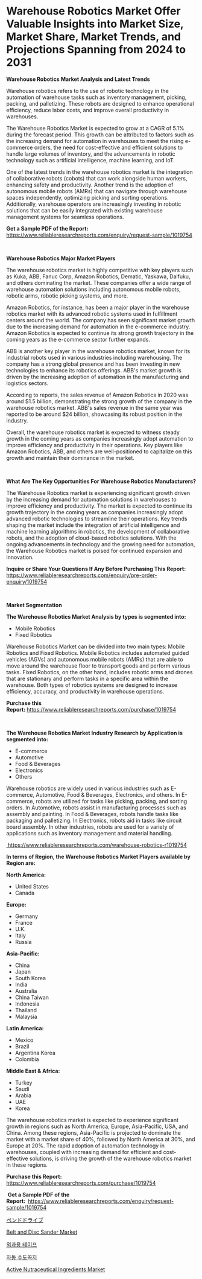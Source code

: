 <p><h1>Warehouse Robotics Market Offer Valuable Insights into Market Size, Market Share, Market Trends, and Projections Spanning from 2024 to 2031</h1></p><p><strong>Warehouse Robotics Market Analysis and Latest Trends</strong></p>
<p><p>Warehouse robotics refers to the use of robotic technology in the automation of warehouse tasks such as inventory management, picking, packing, and palletizing. These robots are designed to enhance operational efficiency, reduce labor costs, and improve overall productivity in warehouses. </p><p>The Warehouse Robotics Market is expected to grow at a CAGR of 5.1% during the forecast period. This growth can be attributed to factors such as the increasing demand for automation in warehouses to meet the rising e-commerce orders, the need for cost-effective and efficient solutions to handle large volumes of inventory, and the advancements in robotic technology such as artificial intelligence, machine learning, and IoT.</p><p>One of the latest trends in the warehouse robotics market is the integration of collaborative robots (cobots) that can work alongside human workers, enhancing safety and productivity. Another trend is the adoption of autonomous mobile robots (AMRs) that can navigate through warehouse spaces independently, optimizing picking and sorting operations. Additionally, warehouse operators are increasingly investing in robotic solutions that can be easily integrated with existing warehouse management systems for seamless operations.</p></p>
<p><strong>Get a Sample PDF of the Report:&nbsp;</strong> <a href="https://www.reliableresearchreports.com/enquiry/request-sample/1019754">https://www.reliableresearchreports.com/enquiry/request-sample/1019754</a></p>
<p>&nbsp;</p>
<p><strong>Warehouse Robotics Major Market Players</strong></p>
<p><p>The warehouse robotics market is highly competitive with key players such as Kuka, ABB, Fanuc Corp, Amazon Robotics, Dematic, Yaskawa, Daifuku, and others dominating the market. These companies offer a wide range of warehouse automation solutions including autonomous mobile robots, robotic arms, robotic picking systems, and more.</p><p>Amazon Robotics, for instance, has been a major player in the warehouse robotics market with its advanced robotic systems used in fulfillment centers around the world. The company has seen significant market growth due to the increasing demand for automation in the e-commerce industry. Amazon Robotics is expected to continue its strong growth trajectory in the coming years as the e-commerce sector further expands.</p><p>ABB is another key player in the warehouse robotics market, known for its industrial robots used in various industries including warehousing. The company has a strong global presence and has been investing in new technologies to enhance its robotics offerings. ABB's market growth is driven by the increasing adoption of automation in the manufacturing and logistics sectors.</p><p>According to reports, the sales revenue of Amazon Robotics in 2020 was around $1.5 billion, demonstrating the strong growth of the company in the warehouse robotics market. ABB's sales revenue in the same year was reported to be around $24 billion, showcasing its robust position in the industry.</p><p>Overall, the warehouse robotics market is expected to witness steady growth in the coming years as companies increasingly adopt automation to improve efficiency and productivity in their operations. Key players like Amazon Robotics, ABB, and others are well-positioned to capitalize on this growth and maintain their dominance in the market.</p></p>
<p>&nbsp;</p>
<p><strong>What Are The Key Opportunities For Warehouse Robotics Manufacturers?</strong></p>
<p><p>The Warehouse Robotics market is experiencing significant growth driven by the increasing demand for automation solutions in warehouses to improve efficiency and productivity. The market is expected to continue its growth trajectory in the coming years as companies increasingly adopt advanced robotic technologies to streamline their operations. Key trends shaping the market include the integration of artificial intelligence and machine learning algorithms in robotics, the development of collaborative robots, and the adoption of cloud-based robotics solutions. With the ongoing advancements in technology and the growing need for automation, the Warehouse Robotics market is poised for continued expansion and innovation.</p></p>
<p><strong>Inquire or Share Your Questions If Any Before Purchasing This Report:</strong> <a href="https://www.reliableresearchreports.com/enquiry/pre-order-enquiry/1019754">https://www.reliableresearchreports.com/enquiry/pre-order-enquiry/1019754</a></p>
<p>&nbsp;</p>
<p><strong>Market Segmentation</strong></p>
<p><strong>The Warehouse Robotics Market Analysis by types is segmented into:</strong></p>
<p><ul><li>Mobile Robotics</li><li>Fixed Robotics</li></ul></p>
<p><p>Warehouse Robotics Market can be divided into two main types: Mobile Robotics and Fixed Robotics. Mobile Robotics includes automated guided vehicles (AGVs) and autonomous mobile robots (AMRs) that are able to move around the warehouse floor to transport goods and perform various tasks. Fixed Robotics, on the other hand, includes robotic arms and drones that are stationary and perform tasks in a specific area within the warehouse. Both types of robotics systems are designed to increase efficiency, accuracy, and productivity in warehouse operations.</p></p>
<p><strong>Purchase this Report:&nbsp;</strong><a href="https://www.reliableresearchreports.com/purchase/1019754">https://www.reliableresearchreports.com/purchase/1019754</a></p>
<p>&nbsp;</p>
<p><strong>The Warehouse Robotics Market Industry Research by Application is segmented into:</strong></p>
<p><ul><li>E-commerce</li><li>Automotive</li><li>Food & Beverages</li><li>Electronics</li><li>Others</li></ul></p>
<p><p>Warehouse robotics are widely used in various industries such as E-commerce, Automotive, Food & Beverages, Electronics, and others. In E-commerce, robots are utilized for tasks like picking, packing, and sorting orders. In Automotive, robots assist in manufacturing processes such as assembly and painting. In Food & Beverages, robots handle tasks like packaging and palletizing. In Electronics, robots aid in tasks like circuit board assembly. In other industries, robots are used for a variety of applications such as inventory management and material handling.</p></p>
<p><a href="https://www.reliableresearchreports.com/warehouse-robotics-r1019754">&nbsp;https://www.reliableresearchreports.com/warehouse-robotics-r1019754</a></p>
<p><strong>In terms of Region, the Warehouse Robotics Market Players available by Region are:</strong></p>
<p>
    <p> <strong> North America: </strong>
        <ul>
            <li>United States</li>
            <li>Canada</li>
        </ul>
        </p> 
    <p> <strong> Europe: </strong>
        <ul>
            <li>Germany</li>
            <li>France</li>
            <li>U.K.</li>
            <li>Italy</li>
            <li>Russia</li>
        </ul>
        </p> 
    <p> <strong> Asia-Pacific: </strong>
        <ul>
            <li>China</li>
            <li>Japan</li>
            <li>South Korea</li>
            <li>India</li>
            <li>Australia</li>
            <li>China Taiwan</li>
            <li>Indonesia</li>
            <li>Thailand</li>
            <li>Malaysia</li>
        </ul>
        </p> 
    <p> <strong> Latin America: </strong>
        <ul>
            <li>Mexico</li>
            <li>Brazil</li>
            <li>Argentina Korea</li>
            <li>Colombia</li>
        </ul>
        </p> 
    <p> <strong> Middle East & Africa: </strong>
        <ul>
            <li>Turkey</li>
            <li>Saudi</li>
            <li>Arabia</li>
            <li>UAE</li>
            <li>Korea</li>
        </ul>
    </p>
    </p>
<p><p>The warehouse robotics market is expected to experience significant growth in regions such as North America, Europe, Asia-Pacific, USA, and China. Among these regions, Asia-Pacific is projected to dominate the market with a market share of 40%, followed by North America at 30%, and Europe at 20%. The rapid adoption of automation technology in warehouses, coupled with increasing demand for efficient and cost-effective solutions, is driving the growth of the warehouse robotics market in these regions.</p></p>
<p><strong>Purchase this Report: </strong><a href="https://www.reliableresearchreports.com/purchase/1019754">https://www.reliableresearchreports.com/purchase/1019754</a></p>
<p>&nbsp;<strong>Get a Sample PDF of the Report:&nbsp;&nbsp;</strong><a href="https://www.reliableresearchreports.com/enquiry/request-sample/1019754">https://www.reliableresearchreports.com/enquiry/request-sample/1019754</a></p>
<p><strong></strong></p>
<p><p><a href="https://github.com/VellaJacobi2023/Market-Research-Report-List-1/blob/main/393286934886.md">ペンドドライブ</a></p><p><a href="https://github.com/nathandecarvalho/Market-Research-Report-List-3/blob/main/belt-and-disc-sander-market.md">Belt and Disc Sander Market</a></p><p><a href="https://github.com/royErdmtyan906778/Market-Research-Report-List-1/blob/main/966956632122.md">외과용 테이프</a></p><p><a href="https://github.com/valroy852/Market-Research-Report-List-1/blob/main/738535032123.md">자동 수도꼭지</a></p><p><a href="https://issuu.com/reportprime-2/docs/active-nutraceutical-ingredients-market-size-2030.">Active Nutraceutical Ingredients Market</a></p></p>